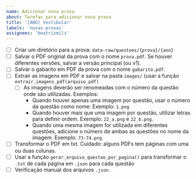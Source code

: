 ```yaml
---
name: Adicionar nova prova
about: Tarefas para adicionar nova prova
title: '[ANO] Vestibular'
labels: 'novas-provas'
assignees: 'beatrizmilz'
---
```

- [ ] Criar um diretório para a prova: `data-raw/questoes/{prova}/{ano}`
- [ ] Salvar o PDF original da prova com o nome `prova.pdf`. Se houver diferentes versões, salvar a versão principal (ou v1).
- [ ] Salvar o gabarito em PDF da prova com o nome `gabarito.pdf`. 
- [ ] Extrair as imagens em PDF e salvar na pasta `images/` (usar a função `extrair_imagens_pdf(arquivo_pdf)`
   - [ ] As imagens deverão ser renomeadas com o número da questão onde são utilizadas. Exemplos:
        - Quando houver apenas uma imagem por questão, usar o número da questão como nome: Exemplo: `1.png`
        - Quando houver mais que uma imagem por questão, utilizar letras para definir ordem. Exemplo: `22_a.png` e `22_b.png`.
        - Quando uma mesma imagem for utilizada em diferentes questões, adicione o número de ambas as questões no nome da imagem. Exemplo: `73-74.png`.
- [ ] Transformar o PDF em txt. Cuidado: alguns PDFs tem páginas com uma ou duas colunas.
- [ ] Usar a função `gerar_arquivo_questao_por_pagina()` para transformar o `.txt` de cada página em `.json` para cada questão
- [ ] Verificação manual dos arquivos `.json`.
